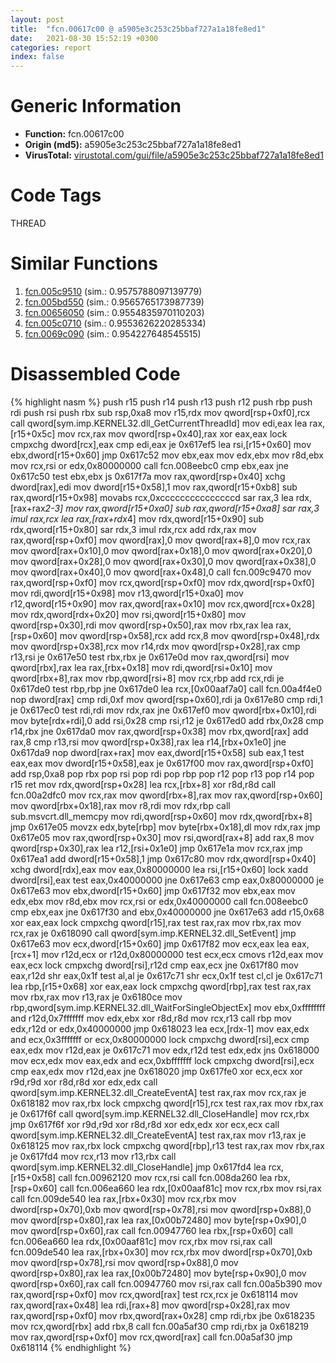 ```yaml
---
layout: post
title:  "fcn.00617c00 @ a5905e3c253c25bbaf727a1a18fe8ed1"
date:   2021-08-30 15:52:19 +0300
categories: report
index: false
---
```


# Generic Information
- **Function:** fcn.00617c00
- **Origin (md5):** a5905e3c253c25bbaf727a1a18fe8ed1
- **VirusTotal:** [virustotal.com/gui/file/a5905e3c253c25bbaf727a1a18fe8ed1][virustotal_ref]

# Code Tags
<span class="tag" id="THREAD">THREAD</span>


# Similar Functions

1. [fcn.005c9510][similar_1_ref] (sim.: 0.9575788097139779)
2. [fcn.005bd550][similar_2_ref] (sim.: 0.9565765173987739)
3. [fcn.00656050][similar_3_ref] (sim.: 0.9554835970110203)
4. [fcn.005c0710][similar_4_ref] (sim.: 0.9553626220285334)
5. [fcn.0069c090][similar_5_ref] (sim.: 0.954227648545515)


# Disassembled Code

{% highlight nasm %}
push r15
push r14
push r13
push r12
push rbp
push rdi
push rsi
push rbx
sub rsp,0xa8
mov r15,rdx
mov qword[rsp+0xf0],rcx
call qword[sym.imp.KERNEL32.dll_GetCurrentThreadId]
mov edi,eax
lea rax,[r15+0x5c]
mov rcx,rax
mov qword[rsp+0x40],rax
xor eax,eax
lock cmpxchg dword[rcx],eax
cmp edi,eax
je 0x617ef5
lea rsi,[r15+0x60]
mov ebx,dword[r15+0x60]
jmp 0x617c52
mov ebx,eax
mov edx,ebx
mov r8d,ebx
mov rcx,rsi
or edx,0x80000000
call fcn.008eebc0
cmp ebx,eax
jne 0x617c50
test ebx,ebx
js 0x617f7a
mov rax,qword[rsp+0x40]
xchg dword[rax],edi
mov dword[r15+0x58],1
mov rax,qword[r15+0xb8]
sub rax,qword[r15+0x98]
movabs rcx,0xcccccccccccccccd
sar rax,3
lea rdx,[rax+rax*2-3]
mov rax,qword[r15+0xa0]
sub rax,qword[r15+0xa8]
sar rax,3
imul rax,rcx
lea rax,[rax+rdx*4]
mov rdx,qword[r15+0x90]
sub rdx,qword[r15+0x80]
sar rdx,3
imul rdx,rcx
add rdx,rax
mov rax,qword[rsp+0xf0]
mov qword[rax],0
mov qword[rax+8],0
mov rcx,rax
mov qword[rax+0x10],0
mov qword[rax+0x18],0
mov qword[rax+0x20],0
mov qword[rax+0x28],0
mov qword[rax+0x30],0
mov qword[rax+0x38],0
mov qword[rax+0x40],0
mov qword[rax+0x48],0
call fcn.009c9470
mov rax,qword[rsp+0xf0]
mov rcx,qword[rsp+0xf0]
mov rdx,qword[rsp+0xf0]
mov rdi,qword[r15+0x98]
mov r13,qword[r15+0xa0]
mov r12,qword[r15+0x90]
mov rax,qword[rax+0x10]
mov rcx,qword[rcx+0x28]
mov rdx,qword[rdx+0x20]
mov rsi,qword[r15+0x80]
mov qword[rsp+0x30],rdi
mov qword[rsp+0x50],rax
mov rbx,rax
lea rax,[rsp+0x60]
mov qword[rsp+0x58],rcx
add rcx,8
mov qword[rsp+0x48],rdx
mov qword[rsp+0x38],rcx
mov r14,rdx
mov qword[rsp+0x28],rax
cmp r13,rsi
je 0x617e50
test rbx,rbx
je 0x617e0d
mov rax,qword[rsi]
mov qword[rbx],rax
lea rax,[rbx+0x18]
mov rdi,qword[rsi+0x10]
mov qword[rbx+8],rax
mov rbp,qword[rsi+8]
mov rcx,rbp
add rcx,rdi
je 0x617de0
test rbp,rbp
jne 0x617de0
lea rcx,[0x00aaf7a0]
call fcn.00a4f4e0
nop dword[rax]
cmp rdi,0xf
mov qword[rsp+0x60],rdi
ja 0x617e80
cmp rdi,1
je 0x617ec0
test rdi,rdi
mov rdx,rax
jne 0x617ef0
mov qword[rbx+0x10],rdi
mov byte[rdx+rdi],0
add rsi,0x28
cmp rsi,r12
je 0x617ed0
add rbx,0x28
cmp r14,rbx
jne 0x617da0
mov rax,qword[rsp+0x38]
mov rbx,qword[rax]
add rax,8
cmp r13,rsi
mov qword[rsp+0x38],rax
lea r14,[rbx+0x1e0]
jne 0x617da9
nop dword[rax+rax]
mov eax,dword[r15+0x58]
sub eax,1
test eax,eax
mov dword[r15+0x58],eax
je 0x617f00
mov rax,qword[rsp+0xf0]
add rsp,0xa8
pop rbx
pop rsi
pop rdi
pop rbp
pop r12
pop r13
pop r14
pop r15
ret
mov rdx,qword[rsp+0x28]
lea rcx,[rbx+8]
xor r8d,r8d
call fcn.00a2dfc0
mov rcx,rax
mov qword[rbx+8],rax
mov rax,qword[rsp+0x60]
mov qword[rbx+0x18],rax
mov r8,rdi
mov rdx,rbp
call sub.msvcrt.dll_memcpy
mov rdi,qword[rsp+0x60]
mov rdx,qword[rbx+8]
jmp 0x617e05
movzx edx,byte[rbp]
mov byte[rbx+0x18],dl
mov rdx,rax
jmp 0x617e05
mov rax,qword[rsp+0x30]
mov rsi,qword[rax+8]
add rax,8
mov qword[rsp+0x30],rax
lea r12,[rsi+0x1e0]
jmp 0x617e1a
mov rcx,rax
jmp 0x617ea1
add dword[r15+0x58],1
jmp 0x617c80
mov rdx,qword[rsp+0x40]
xchg dword[rdx],eax
mov eax,0x80000000
lea rsi,[r15+0x60]
lock xadd dword[rsi],eax
test eax,0x40000000
jne 0x617e63
cmp eax,0x80000000
je 0x617e63
mov ebx,dword[r15+0x60]
jmp 0x617f32
mov ebx,eax
mov edx,ebx
mov r8d,ebx
mov rcx,rsi
or edx,0x40000000
call fcn.008eebc0
cmp ebx,eax
jne 0x617f30
and ebx,0x40000000
jne 0x617e63
add r15,0x68
xor eax,eax
lock cmpxchg qword[r15],rax
test rax,rax
mov rbx,rax
mov rcx,rax
je 0x618090
call qword[sym.imp.KERNEL32.dll_SetEvent]
jmp 0x617e63
mov ecx,dword[r15+0x60]
jmp 0x617f82
mov ecx,eax
lea eax,[rcx+1]
mov r12d,ecx
or r12d,0x80000000
test ecx,ecx
cmovs r12d,eax
mov eax,ecx
lock cmpxchg dword[rsi],r12d
cmp eax,ecx
jne 0x617f80
mov eax,r12d
shr eax,0x1f
test al,al
je 0x617c71
shr ecx,0x1f
test cl,cl
je 0x617c71
lea rbp,[r15+0x68]
xor eax,eax
lock cmpxchg qword[rbp],rax
test rax,rax
mov rbx,rax
mov r13,rax
je 0x6180ce
mov rbp,qword[sym.imp.KERNEL32.dll_WaitForSingleObjectEx]
mov ebx,0xffffffff
and r12d,0x7fffffff
mov edx,ebx
xor r8d,r8d
mov rcx,r13
call rbp
mov edx,r12d
or edx,0x40000000
jmp 0x618023
lea ecx,[rdx-1]
mov eax,edx
and ecx,0x3fffffff
or ecx,0x80000000
lock cmpxchg dword[rsi],ecx
cmp eax,edx
mov r12d,eax
je 0x617c71
mov edx,r12d
test edx,edx
jns 0x618000
mov ecx,edx
mov eax,edx
and ecx,0xbfffffff
lock cmpxchg dword[rsi],ecx
cmp eax,edx
mov r12d,eax
jne 0x618020
jmp 0x617fe0
xor ecx,ecx
xor r9d,r9d
xor r8d,r8d
xor edx,edx
call qword[sym.imp.KERNEL32.dll_CreateEventA]
test rax,rax
mov rcx,rax
je 0x618182
mov rax,rbx
lock cmpxchg qword[r15],rcx
test rax,rax
mov rbx,rax
je 0x617f6f
call qword[sym.imp.KERNEL32.dll_CloseHandle]
mov rcx,rbx
jmp 0x617f6f
xor r9d,r9d
xor r8d,r8d
xor edx,edx
xor ecx,ecx
call qword[sym.imp.KERNEL32.dll_CreateEventA]
test rax,rax
mov r13,rax
je 0x618125
mov rax,rbx
lock cmpxchg qword[rbp],r13
test rax,rax
mov rbx,rax
je 0x617fd4
mov rcx,r13
mov r13,rbx
call qword[sym.imp.KERNEL32.dll_CloseHandle]
jmp 0x617fd4
lea rcx,[r15+0x58]
call fcn.00962120
mov rcx,rsi
call fcn.008da260
lea rbx,[rsp+0x60]
call fcn.006ea660
lea rdx,[0x00aaf81c]
mov rcx,rbx
mov rsi,rax
call fcn.009de540
lea rax,[rbx+0x30]
mov rcx,rbx
mov dword[rsp+0x70],0xb
mov qword[rsp+0x78],rsi
mov qword[rsp+0x88],0
mov qword[rsp+0x80],rax
lea rax,[0x00b72480]
mov byte[rsp+0x90],0
mov qword[rsp+0x60],rax
call fcn.00947760
lea rbx,[rsp+0x60]
call fcn.006ea660
lea rdx,[0x00aaf81c]
mov rcx,rbx
mov rsi,rax
call fcn.009de540
lea rax,[rbx+0x30]
mov rcx,rbx
mov dword[rsp+0x70],0xb
mov qword[rsp+0x78],rsi
mov qword[rsp+0x88],0
mov qword[rsp+0x80],rax
lea rax,[0x00b72480]
mov byte[rsp+0x90],0
mov qword[rsp+0x60],rax
call fcn.00947760
mov rsi,rax
call fcn.00a5b390
mov rax,qword[rsp+0xf0]
mov rcx,qword[rax]
test rcx,rcx
je 0x618114
mov rax,qword[rax+0x48]
lea rdi,[rax+8]
mov qword[rsp+0x28],rax
mov rax,qword[rsp+0xf0]
mov rbx,qword[rax+0x28]
cmp rdi,rbx
jbe 0x618235
mov rcx,qword[rbx]
add rbx,8
call fcn.00a5af30
cmp rdi,rbx
ja 0x618219
mov rax,qword[rsp+0xf0]
mov rcx,qword[rax]
call fcn.00a5af30
jmp 0x618114
{% endhighlight %}


[similar_1_ref]: /report/fcn.005c9510@a5905e3c253c25bbaf727a1a18fe8ed1
[similar_2_ref]: /report/fcn.005bd550@a5905e3c253c25bbaf727a1a18fe8ed1
[similar_3_ref]: /report/fcn.00656050@a5905e3c253c25bbaf727a1a18fe8ed1
[similar_4_ref]: /report/fcn.005c0710@a5905e3c253c25bbaf727a1a18fe8ed1
[similar_5_ref]: /report/fcn.0069c090@a5905e3c253c25bbaf727a1a18fe8ed1
[virustotal_ref]: https://www.virustotal.com/gui/file/a5905e3c253c25bbaf727a1a18fe8ed1
